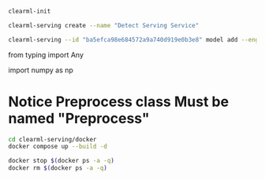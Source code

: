 ```bash
clearml-init
```

```bash
clearml-serving create --name "Detect Serving Service"
```
<!-- clearml-serving create --name "My Local Serving Service" -->

```bash
clearml-serving --id "ba5efca98e684572a9a740d919e0b3e8" model add --engine custom --endpoint "car-detector" --project "Car Detection Project" --name "yolov8s_cars_finetuned3" --preprocess "../preprocess_prod.py"
```
from typing import Any

import numpy as np


# Notice Preprocess class Must be named "Preprocess"



```bash
cd clearml-serving/docker
docker compose up --build -d
```


```bash
docker stop $(docker ps -a -q)
docker rm $(docker ps -a -q)
```

 






 